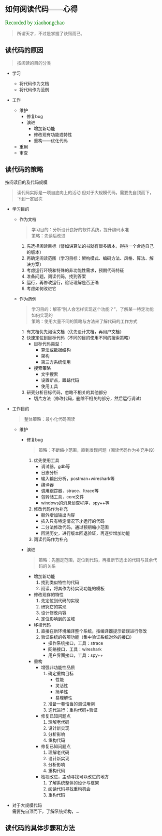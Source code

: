 # <font face="微软雅黑" size="5">如何阅读代码——心得</font>  
<font face="微软雅黑" color="green" size="4">Recorded by xiaohongchao</font>

>所谓天才，不过是掌握了诀窍而已。
  
## 读代码的原因
>按阅读的目的分类
 
* 学习  
  + 将代码作为文档
  + 将代码作为范例

* 工作
  + 维护
  	 - 修复bug
  	 - 演进
	  	 - 增加新功能
	  	 - 修改现有功能或特性
	  	 - 重构——优化代码
  + 重用
  + 审查 


## 读代码的策略  

按阅读目的及代码规模

>读代码实际是一项自底向上的活动
>但对于大规模代码，需要先自顶而下，下到一定层次

* 学习目的
  + 作为文档  
	>学习目的：分析设计良好的软件系统，提升编码水准  
	策略：先读后改进  
     1. 先选择阅读目标（譬如讲算法的书就有很多版本，得挑一个合适自己的版本）
     2. 再确定阅读范围（学习目标：架构模式、编码方法、风格、算法、解决方案）
     3. 考虑运行环境和特殊的非功能性需求，预期代码特征
     4. 准备问题，阅读代码，找到答案
     5. 运行，再修改运行，验证理解是否正确
     6. 考虑如何改进它

  + 作为范例  
	>学习目的：解答“别人会怎样实现这个功能？”，了解某一特定功能如何实现的    
	策略：使用大量不同的策略与方法来了解代码的工作方式  
     1. 有文档优先阅读文档（优先设计文档，再用户文档）
     2. 快速定位到目标代码（不同的目的使用不同的搜索策略）
	     - 目标代码类型：
		     - 算法或数据结构
		     - 架构
		     - 第三方系统使用
	     - 搜索策略
		     - 文字搜索
		     - 设置断点，跟踪代码
		     - 使用工具
     3. 研究分析目标代码，忽略不相关的其他部分
	     - 切片方法（修改代码，删除不相关的部分，然后运行调试）

* 工作目的  
	> 整体策略：最小化代码阅读  
  + 维护
	  + 修复bug  
		>策略：不断缩小范围，直到发现问题（阅读代码作为补充手段）  
	     1. 优先使用工具
		     - 调试器，gdb等
		     - 日志分析
		     - 输入输出分析，postman+wireshark等
		     - 编译器
		     - 调用跟踪器，strace、ltrace等
		     - 包转储工具，core文件
		     - windows的消息侦查程序，spy++等
	     2. 修改代码作为补充
		     - 额外增加输出内容
		     - 插入只有特定情况下才运行的代码
		     - 二分法修改代码，通过预期缩小范围
		     - 回溯历史，进行版本回退验证，再逐步增加功能
		 3. 阅读代码作为补充
  	
	  + 演进
		>策略：先圈定范围，定位到代码，再推断节选出的代码与其余代码的关系
	     - 增加新功能
		     1. 找到类似特性的代码
		     2. 阅读，将其作为待实现功能的模板
	     - 修改现存的特性
		     1. 先定位到代码的实现
		     2. 研究它的实现
		     3. 设计修改内容
		     4. 定位影响到的区域
	     - 移植代码
		     1. 直接在新环境编译整个系统，按编译器提示错误进行修改
		     2. 验证系统的各项功能（集中验证系统对外的接口）
			     - 操作系统接口，工具：strace
			     - 网络接口，工具：wireshark
			     - 用户界面接口，工具：spy++
	     - 重构
		     - 增强非功能性品质
			     1. 确定重构目标
				     - 性能
				     - 灵活性
				     - 简单性
				     - 易理解性
			     1. 准备一套恰当的测试用例
			     1. 迭代进行：重构代码+验证
		     - 修复已知问题点
			     1. 理解老代码
			     1. 设计新实现
			     1. 分析影响
			     1. 重构代码
		     - 修复已知问题点
			     1. 理解老代码
			     1. 设计新实现
			     1. 分析影响
			     1. 重构代码
		     - 检视改进，主动寻找可以改进的地方
			     1. 了解系统整体的设计与框架
			     2. 阅读代码寻找重构机会
			     3. 重构代码

* 对于大规模代码  
需要先自顶而下，了解系统架构，...

## 读代码的具体步骤和方法  